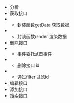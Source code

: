 - 分析  
- 获取接口
- - 封装函数getData  获取数据
- - 封装函数render   渲染数据
- 删除接口
- - 事件委托点击事件
- - 删除接口  id  
- - 通过filter 过滤id 
- 编辑接口
- 添加接口
- 搜索接口